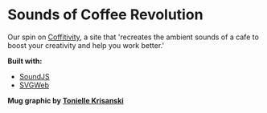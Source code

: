 Sounds of Coffee Revolution
=================

Our spin on [Coffitivity](https://coffitivity.com/), a site that 'recreates the ambient sounds of a cafe to boost your creativity and help you work better.'

**Built with:**
* [SoundJS](http://www.createjs.com/#!/SoundJS)
* [SVGWeb](https://code.google.com/p/svgweb/)

**Mug graphic by [Tonielle Krisanski](http://thenounproject.com/term/coffee/7769/)**
